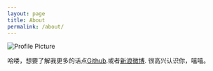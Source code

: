 ```yaml
---
layout: page
title: About
permalink: /about/
---
```


<img src="{{ site.baseurl }}/assets/profile-placeholder.jpg" title="Profile Picture" class="profile">

哈喽，想要了解我更多的话点[Github](https://github.com/onlyhy).或者[新浪微博](http://weibo.com/xxxxonlyhy).
很高兴认识你，嘻嘻。

